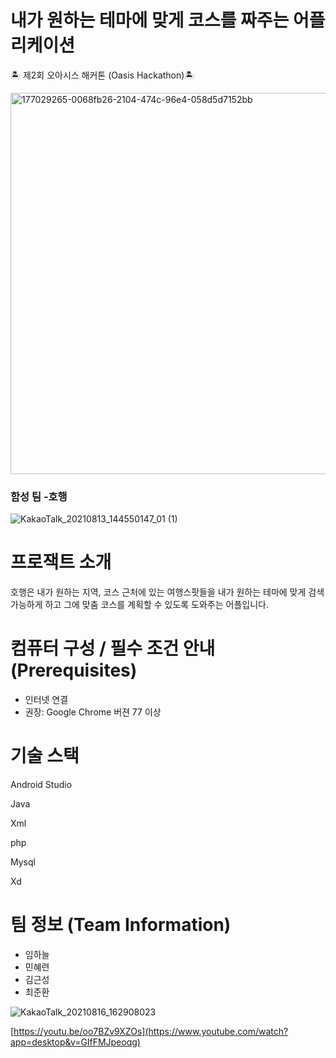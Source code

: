 #  내가 원하는 테마에 맞게 코스를 짜주는 어플리케이션

🏝 제2회 오아시스 해커톤 (Oasis Hackathon)🏝

<img width="610" alt="177029265-0068fb26-2104-474c-96e4-058d5d7152bb" src="https://user-images.githubusercontent.com/83737075/180098106-b5789a71-2c92-47bb-8b0f-fb6d463713cf.png">

### 함성 팀 -호행

![KakaoTalk_20210813_144550147_01 (1)](https://user-images.githubusercontent.com/83737075/180654171-5392b4c4-ca67-4dfe-8e63-3fd4c3d11645.jpg)

# 프로잭트 소개

호행은 내가 원하는 지역, 코스 근처에 있는 여행스팟들을 내가 원하는 테마에 맞게 검색 가능하게 하고 그에 맞춤 코스를 계획할 수 있도록 도와주는 어플입니다.



# 컴퓨터 구성 / 필수 조건 안내 (Prerequisites)
* 인터넷 연결
* 권장: Google Chrome 버젼 77 이상

# 기술 스택 

Android Studio

Java

Xml

php

Mysql

Xd




# 팀 정보 (Team Information)
* 임하늘 
* 민혜련 
* 김근성 
* 최준환 





![KakaoTalk_20210816_162908023](https://user-images.githubusercontent.com/83737075/180654038-3b13ab18-602a-4bb8-a033-dd4499b83e99.jpg)




[https://youtu.be/oo7BZv9XZOs](https://www.youtube.com/watch?app=desktop&v=GlfFMJpeoqg)



